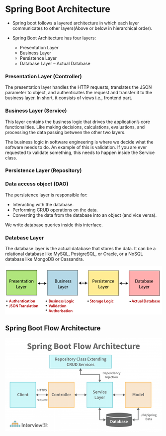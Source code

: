 # Spring Boot Architecture

- Spring boot follows a layered architecture in which each layer communicates to other layers(Above or below in hierarchical order).


- Spring Boot Architecture has four layers:
    - Presentation Layer
    - Business Layer
    - Persistence Layer
    - Database Layer – Actual Database

### Presentation Layer (Controller)

The presentation layer handles the HTTP requests, translates the JSON parameter to object, and authenticates the request and transfer it to the business layer. In short, it consists of views i.e., frontend part.


### Business Layer (Service)

This layer contains the business logic that drives the application’s core functionalities. Like making decisions, calculations, evaluations, and processing the data passing between the other two layers.

The business logic in software engineering is where we decide what the software needs to do. An example of this is validation. If you are ever requested to validate something, this needs to happen inside the Service class.

### Persistence Layer (Repository)
### Data access object (DAO)

The persistence layer is responsible for:
   - Interacting with the database.
   - Performing CRUD operations on the data.
   - Converting the data from the database into an object (and vice versa).

We write database queries inside this interface.
    
### Database Layer

The database layer is the actual database that stores the data. It can be a relational database like MySQL, PostgreSQL, or Oracle, or a NoSQL database like MongoDB or Cassandra.

![Spring Boot Architecture](imgs/SpringBootArchitecture.png)


## Spring Boot Flow Architecture

![Spring Boot Flow Architecture](imgs/Spring-Boot-Flow-Architecture.png)